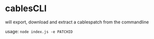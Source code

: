# cablesCLI

will export, download and extract a cablespatch from the commandline

usage: `node index.js -e PATCHID`

